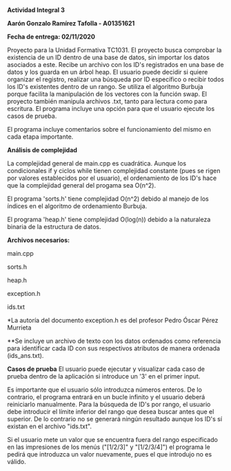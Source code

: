 **Actividad Integral 3**

**Aarón Gonzalo Ramírez Tafolla - A01351621**

**Fecha de entrega: 02/11/2020**

Proyecto para la Unidad Formativa TC1031. El proyecto busca comprobar la existencia de un ID dentro de una base de datos, sin importar los datos asociados a este.
Recibe un archivo con los ID's registrados en una base de datos y los guarda en un árbol heap.
El usuario puede decidir si quiere organizar el registro, realizar una búsqueda por ID específico o recibir todos los ID's existentes dentro
de un rango. Se utiliza el algoritmo Burbuja porque facilita la manipulación de los vectores con la función swap. El proyecto también manipula
archivos .txt, tanto para lectura como para escritura. El programa incluye una opción para que el usuario ejecute los casos de prueba.

El programa incluye comentarios sobre el funcionamiento del mismo en cada etapa importante.

**Análisis de complejidad**

La complejidad general de main.cpp es cuadrática. Aunque los condicionales if y ciclos while tienen complejidad constante (pues se rigen por valores establecidos
por el usuario), el ordenamiento de los ID's hace que la complejidad general del progama sea O(n^2).

El programa 'sorts.h' tiene complejidad O(n^2) debido al manejo de los índices en el algoritmo de ordenamiento Burbuja.

El programa 'heap.h' tiene complejidad O(log(n)) debido a la naturaleza binaria de la estructura de datos.

**Archivos necesarios:**

main.cpp

sorts.h

heap.h

exception.h

ids.txt

*La autoría del documento exception.h es del profesor Pedro Óscar Pérez Murrieta

**Se incluye un archivo de texto con los datos ordenados como referencia para identificar cada ID con sus respectivos atributos de manera ordenada (ids_ans.txt).

**Casos de prueba**
El usuario puede ejecutar y visualizar cada caso de prueba dentro de la aplicación si introduce un '3' en el primer input.

Es importante que el usuario sólo introduzca números enteros. De lo contrario, el programa entrará en un bucle infinito y el usuario deberá reiniciarlo manualmente.
Para la búsqueda de ID's por rango, el usuario debe introducir el límite inferior del rango que desea buscar antes que el superior. De lo contrario no se generará
ningún resultado aunque los ID's sí existan en el archivo "ids.txt".

Si el usuario mete un valor que se encuentra fuera del rango especificado en las impresiones de los menús ("[1/2/3]" y "[1/2/3/4]") el programa le pedirá que
introduzca un valor nuevamente, pues el que introdujo no es válido.
